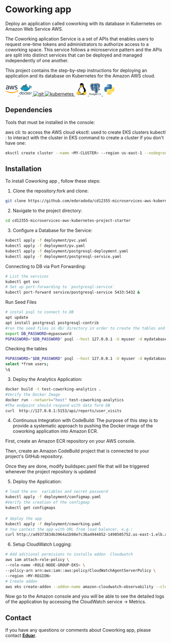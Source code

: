# Coworking app 
Deploy an application called coworking with its database in Kubernetes on Amazon Web Service AWS.

The Coworking aplication Service is a set of APIs that enables users to request one-time tokens and administrators to authorize access to a coworking space. This service follows a microservice pattern and the APIs are split into distinct services that can be deployed and managed independently of one another.

This project contains the step-by-step instructions for deploying an application and its database on Kubernetes for the Amazon AWS cloud.

<p > <a href="https://aws.amazon.com" target="_blank" rel="noreferrer"> <img src="https://raw.githubusercontent.com/devicons/devicon/master/icons/amazonwebservices/amazonwebservices-original-wordmark.svg" alt="aws" width="40" height="40"/> </a> <a href="https://www.docker.com/" target="_blank" rel="noreferrer"> <img src="https://raw.githubusercontent.com/devicons/devicon/master/icons/docker/docker-original-wordmark.svg" alt="docker" width="40" height="40"/> </a> <a href="https://git-scm.com/" target="_blank" rel="noreferrer"> <img src="https://www.vectorlogo.zone/logos/git-scm/git-scm-icon.svg" alt="git" width="40" height="40"/> </a> <a href="https://kubernetes.io" target="_blank" rel="noreferrer"> <img src="https://www.vectorlogo.zone/logos/kubernetes/kubernetes-icon.svg" alt="kubernetes" width="40" height="40"/> </a> <a href="https://www.linux.org/" target="_blank" rel="noreferrer"> <img src="https://raw.githubusercontent.com/devicons/devicon/master/icons/linux/linux-original.svg" alt="linux" width="40" height="40"/> </a> <a href="https://www.postgresql.org" target="_blank" rel="noreferrer"> <img src="https://raw.githubusercontent.com/devicons/devicon/master/icons/postgresql/postgresql-original-wordmark.svg" alt="postgresql" width="40" height="40"/> </a> <a href="https://www.python.org" target="_blank" rel="noreferrer"> <img src="https://raw.githubusercontent.com/devicons/devicon/master/icons/python/python-original.svg" alt="python" width="40" height="40"/> </a> </p>

## **Dependencies**
Tools that must be installed in the console:

aws cli: to access the AWS cloud
eksctl: used to create EKS clusters
kubectl : to interact with the cluster in EKS
command to create a cluster if you don't have one:
```bash
eksctl create cluster --name <MY-CLUSTER> --region us-east-1 --nodegroup-name starter-nodes --node-type t3.small --nodes 1 --nodes -min 1 --nodes-max 2
```

## **Installation**

To install Coworking app , follow these steps:

1. Clone the repository:fork and clone:
```bash
git clone https://github.com/edoradoda/cd12355-microservices-aws-kubernetes-project-starter.git
```
2. Navigate to the project directory: 
```bash
cd cd12355-microservices-aws-kubernetes-project-starter
```
3. Configure a Database for the Service:
```bash
kubectl apply -f deployment/pvc.yaml
kubectl apply -f deployment/pv.yaml
kubectl apply -f deployment/postgresql-deployment.yaml
kubectl apply -f deployment/postgresql-service.yaml 
```

Connecting to DB via Port Forwarding:
```bash
# List the services
kubectl get svc
# Set up port-forwarding to `postgresql-service`
kubectl port-forward service/postgresql-service 5433:5432 &
```

Run Seed Files
```bash
# instal psql to connect to DB
apt update
apt install postgresql postgresql-contrib
#run the seed files in db/ directory in order to create the tables and populate them with data.
export DB_PASSWORD=mypassword
PGPASSWORD="$DB_PASSWORD" psql --host 127.0.0.1 -U myuser -d mydatabase -p 5433 < <FILE_NAME.sql>
```
Checking the tables
```bash
PGPASSWORD="$DB_PASSWORD" psql --host 127.0.0.1 -U myuser -d mydatabase -p 5433
select *from users;
\q
```

3. Deploy the Analytics Application: 
```bash
docker build -t test-coworking-analytics .
#Verify the Docker Image
docker run --network="host" test-coworking-analytics
#The endpoint should respond with data form DB
curl  http://127.0.0.1:5153/api/reports/user_visits 
```
4. Continuous Integration with CodeBuild:
The purpose of this step is to provide a systematic approach to pushing the Docker image of the coworking application into Amazon ECR.

First, create an Amazon ECR repository on your AWS console.

Then, create an Amazon CodeBuild project that is connected to your project's GitHub repository.

Once they are done, modify buildspec.yaml file that will be triggered whenever the project repository is updated

5. Deploy the Application:
```bash
# load the env  variables and secret password
kubectl apply -f deployment/configmap.yaml
#Verify the creation of the configmap
kubectl get configmaps

# deploy the app
kubectl apply -f deployment/coworking.yaml
# You cantest the app with URL from load balancer, e.g.:
curl http://ad9373834b3964a1b98e7c36a4944852-1498505752.us-east-1.elb.amazonaws.com:5153/api/reports/daily_usage
```
6. Setup CloudWatch Logging:

```bash
# Add aditional permisions to installa addon  Cloudwatch
aws iam attach-role-policy \
--role-name <ROLE-NODE-GROUP-EKS> \
--policy-arn arn:aws:iam::aws:policy/CloudWatchAgentServerPolicy \
--region <MY-REGION>
# Create addon
aws eks create-addon --addon-name amazon-cloudwatch-observability --cluster-name <MY-CLUSTER-NAME>
```
Now go to the Amazon console and you will be able to see the detailed logs of the application by accessing the CloudWatch service -> Metrics.

## **Contact**

If you have any questions or comments about Coworking app, please contact **[Eduar](doradoeduar@gmail.com)**.


